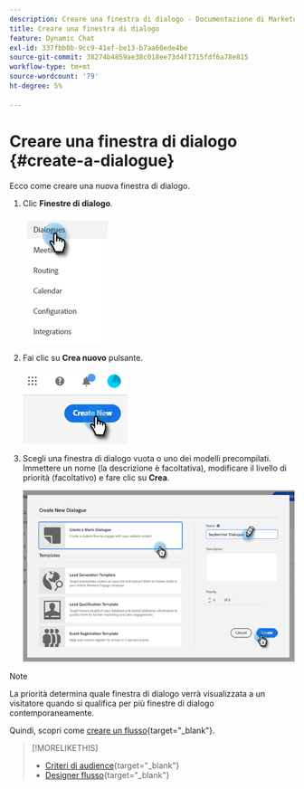```yaml
---
description: Creare una finestra di dialogo - Documentazione di Marketo - Documentazione del prodotto
title: Creare una finestra di dialogo
feature: Dynamic Chat
exl-id: 337fbb0b-9cc9-41ef-be13-b7aa68ede4be
source-git-commit: 38274b4859ae38c018ee73d4f1715fdf6a78e815
workflow-type: tm+mt
source-wordcount: '79'
ht-degree: 5%

---
```


# Creare una finestra di dialogo {#create-a-dialogue}

Ecco come creare una nuova finestra di dialogo.

1. Clic **Finestre di dialogo**.

   ![](assets/create-a-dialogue-1.png)

1. Fai clic su **Crea nuovo** pulsante.

   ![](assets/create-a-dialogue-2.png)

1. Scegli una finestra di dialogo vuota o uno dei modelli precompilati. Immettere un nome (la descrizione è facoltativa), modificare il livello di priorità (facoltativo) e fare clic su **Crea**.

   ![](assets/create-a-dialogue-3.png)

>[!NOTE]
>
>La priorità determina quale finestra di dialogo verrà visualizzata a un visitatore quando si qualifica per più finestre di dialogo contemporaneamente.

Quindi, scopri come [creare un flusso](/help/marketo/product-docs/demand-generation/dynamic-chat/automated-chat/stream-designer.md#create-a-stream){target="_blank"}.

>[!MORELIKETHIS]
>
>* [Criteri di audience](/help/marketo/product-docs/demand-generation/dynamic-chat/automated-chat/audience-criteria.md){target="_blank"}
>* [Designer flusso](/help/marketo/product-docs/demand-generation/dynamic-chat/automated-chat/stream-designer.md){target="_blank"}
